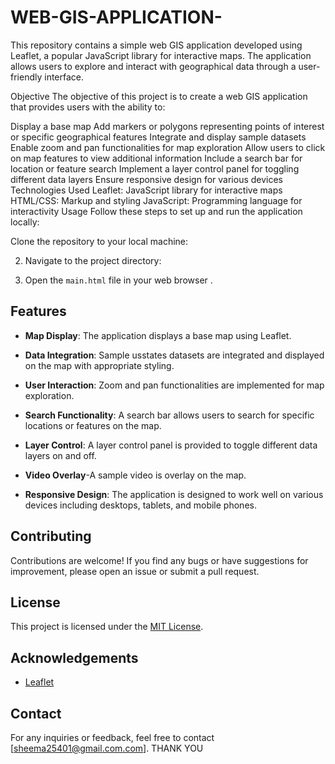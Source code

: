# WEB-GIS-APPLICATION-
This repository contains a simple web GIS application developed using Leaflet, a popular JavaScript library for interactive maps. The application allows users to explore and interact with geographical data through a user-friendly interface.

Objective
The objective of this project is to create a web GIS application that provides users with the ability to:

Display a base map
Add markers or polygons representing points of interest or specific geographical features
Integrate and display sample datasets
Enable zoom and pan functionalities for map exploration
Allow users to click on map features to view additional information
Include a search bar for location or feature search
Implement a layer control panel for toggling different data layers
Ensure responsive design for various devices
Technologies Used
Leaflet: JavaScript library for interactive maps
HTML/CSS: Markup and styling
JavaScript: Programming language for interactivity
Usage
Follow these steps to set up and run the application locally:

Clone the repository to your local machine:

2. Navigate to the project directory:




3. Open the `main.html` file in your web browser  .

## Features
- **Map Display**: The application displays a base map using Leaflet.

- **Data Integration**: Sample usstates datasets are integrated and displayed on the map with appropriate styling.
- **User Interaction**: Zoom and pan functionalities are implemented for map exploration.
- **Search Functionality**: A search bar allows users to search for specific locations or features on the map.
- **Layer Control**: A layer control panel is provided to toggle different data layers on and off.
- **Video Overlay**-A  sample video is overlay on the map.
- **Responsive Design**: The application is designed to work well on various devices including desktops, tablets, and mobile phones.

## Contributing
Contributions are welcome! If you find any bugs or have suggestions for improvement, please open an issue or submit a pull request.

## License
This project is licensed under the [MIT License](LICENSE).

## Acknowledgements
- [Leaflet](https://leafletjs.com/)

## Contact
For any inquiries or feedback, feel free to contact [sheema25401@gmail.com.com]. THANK YOU


